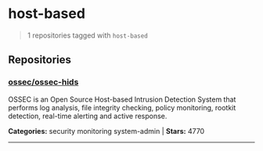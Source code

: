 # host-based

> 1 repositories tagged with `host-based`

## Repositories

### [ossec/ossec-hids](https://github.com/ossec/ossec-hids)

OSSEC is an Open Source Host-based Intrusion Detection System that performs log analysis, file integrity checking, policy monitoring, rootkit detection, real-time alerting and active response.

**Categories:** security monitoring system-admin  | **Stars:** 4770

---

